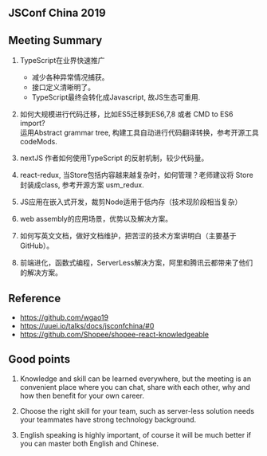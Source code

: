 
## JSConf China 2019

## Meeting Summary
1. TypeScript在业界快速推广
    + 减少各种异常情况捕获。 
    + 接口定义清晰明了。  
    + TypeScript最终会转化成Javascript, 故JS生态可重用.

2. 如何大规模进行代码迁移，比如ES5迁移到ES6,7,8 或者 CMD to ES6 import?  
    运用Abstract grammar tree, 构建工具自动进行代码翻译转换，参考开源工具 codeMods. 
  
3. nextJS 作者如何使用TypeScript 的反射机制，较少代码量。 

4. react-redux, 当Store包括内容越来越复杂时，如何管理？老师建议将 Store封装成class,  参考开源方案 usm_redux. 

5. JS应用在嵌入式开发，裁剪Node适用于低内存（技术现阶段相当复杂）  

6. web assembly的应用场景，优势以及解决方案。  

7. 如何写英文文档，做好文档维护，把苦涩的技术方案讲明白（主要基于GitHub）。 

8. 前端进化，函数式编程，ServerLess解决方案，阿里和腾讯云都带来了他们的解决方案。


## Reference 
+ https://github.com/wgao19
+ https://uuei.io/talks/docs/jsconfchina/#0
+ https://github.com/Shopee/shopee-react-knowledgeable 

## Good points 
1. Knowledge and skill can be learned everywhere, but the meeting is an convenient place where you can chat, share with each other, why and how then benefit for your own career. 

2. Choose the right skill for your team, such as server-less solution needs your teammates have strong technology background.

3. English speaking is highly important, of course it will be much better if you can master both English and Chinese. 
